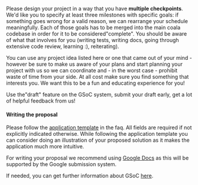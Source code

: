 Please design your project in a way that you have **multiple
checkpoints**. We'd like you to specify at least three milestones with
specific goals: if something goes wrong for a valid reason, we can rearrange
your schedule meaningfully. Each of those goals has to be merged into the main
coala codebase in order for it to be considered"complete". You should be
aware of what that involves for you (writing tests, writing docs, going
through extensive code review, learning :), reiterating).

You can use any project idea listed here or one that came out of your mind -
however be sure to make us aware of your plans and start planning your project
with us so we can coordinate and - in the worst case - prohibit waste of time
from your side. At all cost make sure you find something that interests you.
We want this to be a fun and educating experience for you!

Use the"draft" feature on the GSoC system, submit your draft early, get a
lot of helpful feedback from us!


#### Writing the proposal

Please follow the [application template](/#/faq) in the faq. All fields are required if not explicitly indicated otherwise. While following the application template you can consider doing an illustration of your proposed solution as it makes the application much more intuitive.

For writing your proposal we recommend using [Google Docs](https://www.google.com/docs/about/) as this will be supported by the Google submission system.

If needed, you can get further information about GSoC [here](http://write.flossmanuals.net/gsocstudentguide/what-is-google-summer-of-code).